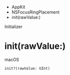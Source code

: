 

- AppKit
- NSFocusRingPlacement
-  init(rawValue:) 

Initializer

# init(rawValue:)

macOS

``` source
init?(rawValue: UInt)
```

